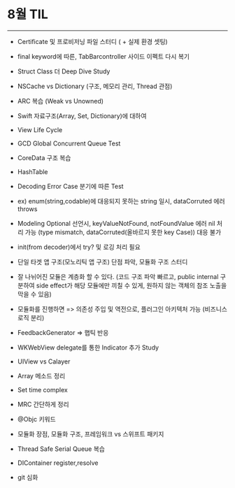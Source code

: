 # 8월 TIL
***

* Certificate 및 프로비저닝 파일 스터디 ( + 실제 환경 셋팅)
* final keyword에 따른, TabBarcontroller 사이드 이펙트 다시 복기
* Struct Class 더 Deep Dive Study
* NSCache vs Dictionary (구조, 메모리 관리, Thread 관점)
* ARC 복습 (Weak vs Unowned)
* Swift 자료구조(Array, Set, Dictionary)에 대하여
* View Life Cycle
* GCD Global Concurrent Queue Test
* CoreData 구조 복습
* HashTable
* Decoding Error Case 분기에 따른 Test
 * ex) enum(string,codable)에 대응되지 못하는 string 일시, dataCorruted 에러 throws
 * Modeling Optional 선언시, keyValueNotFound, notFoundValue 에러 nil 처리 가능 (type mismatch, dataCorruted(올바르지 못한 key Case)) 대응 불가
 * init(from decoder)에서 try? 및 로깅 처리 필요
 
 * 단일 타겟 앱 구조(모노리틱 앱 구조) 단점 파악, 모듈화 구조 스터디
 * 잘 나뉘어진 모듈은 계층화 할 수 있다. (코드 구조 파악 빠르고, public internal 구분하여 side effect가 해당 모듈에만 끼칠 수 있게, 원하지 않는 객체의 참조 노출을 막을 수 있음) 
 * 모듈화를 진행하면 => 의존성 주입 및 역전으로, 플러그인 아키텍처 가능 (비즈니스 로직 분리)
 * FeedbackGenerator => 햅틱 반응
 * WKWebView delegate를 통한 Indicator 추가 Study
 
 * UIView vs Calayer
 * Array 메소드 정리
 * Set time complex
 * MRC 간단하게 정리
 * @Objc 키워드
 * 모듈화 장점, 모듈화 구조, 프레임워크 vs 스위프트 패키지
 * Thread Safe Serial Queue 복습
 * DIContainer register,resolve
 * git 심화
